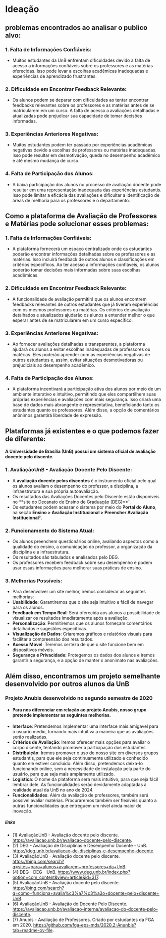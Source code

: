 # Ideação 

## problemas encontrados ao analisar o publico alvo:

### 1. **Falta de Informações Confiáveis**:
  - Muitos estudantes da UnB enfrentam dificuldades devido à falta de acesso a informações confiáveis sobre os professores e as matérias oferecidas. Isso pode levar a escolhas acadêmicas inadequadas e experiências de aprendizado frustrantes.

### 2. **Dificuldade em Encontrar Feedback Relevante**: 
  - Os alunos podem se deparar com dificuldades ao tentar encontrar feedbacks relevantes sobre os professores e as matérias antes de se matricularem em um curso. A falta de acesso a avaliações detalhadas e atualizadas pode prejudicar sua capacidade de tomar decisões informadas.

### 3. **Experiências Anteriores Negativas**: 
  - Muitos estudantes podem ter passado por experiências acadêmicas negativas devido a escolhas de professores ou matérias inadequadas. Isso pode resultar em desmotivação, queda no desempenho acadêmico e até mesmo mudança de curso.

### 4. **Falta de Participação dos Alunos**: 
  - A baixa participação dos alunos no processo de avaliação docente pode resultar em uma representação inadequada das experiências estudantis. Isso pode limitar a eficácia das avaliações e dificultar a identificação de áreas de melhoria para os professores e o departamento.



## Como a plataforma de Avaliação de Professores e Matérias pode solucionar esses problemas:

### 1. **Falta de Informações Confiáveis**:
   - A plataforma fornecerá um espaço centralizado onde os estudantes poderão encontrar informações detalhadas sobre os professores e as matérias. Isso incluirá feedback de outros alunos e classificações em critérios específicos. Ao ter acesso a informações confiáveis, os alunos poderão tomar decisões mais informadas sobre suas escolhas acadêmicas.

### 2. **Dificuldade em Encontrar Feedback Relevante**:
   - A funcionalidade de avaliação permitirá que os alunos encontrem feedbacks relevantes de outros estudantes que já tiveram experiências com os mesmos professores ou matérias. Os critérios de avaliação detalhados e atualizados ajudarão os alunos a entender melhor o que esperar antes de se matricularem em um curso específico.

### 3. **Experiências Anteriores Negativas**:
   - Ao fornecer avaliações detalhadas e transparentes, a plataforma ajudará os alunos a evitar escolhas inadequadas de professores ou matérias. Eles poderão aprender com as experiências negativas de outros estudantes e, assim, evitar situações desmotivadoras ou prejudiciais ao desempenho acadêmico.

### 4. **Falta de Participação dos Alunos**:
   - A plataforma incentivará a participação ativa dos alunos por meio de um ambiente interativo e intuitivo, permitindo que eles compartilhem suas próprias experiências e avaliações com mais segurança. Isso criará uma base de dados mais abrangente e representativa, beneficiando tanto os estudantes quanto os professores. Além disso, a opção de comentários anônimos garantirá liberdade de expressão.

## Plataformas já existentes e o que podemos fazer de diferente:

#### A Universidade de Brasília (UnB) possui um sistema oficial de avaliação docente pelo discente.

### 1. **AvaliaçãoUnB - Avaliação Docente Pelo Discente**:
   - A **avaliação docente pelos discentes** é o instrumento oficial pelo qual os alunos avaliam o desempenho do professor, a disciplina, a infraestrutura e sua própria autoavaliação.
   - Os resultados das Avaliações Docentes pelo Discente estão disponíveis no **site do Decanato de Ensino de Graduação (DEG)**¹.
   - Os estudantes podem acessar o sistema por meio do **Portal do Aluno**, na seção **Ensino > Avaliação Institucional > Preencher Avaliação Institucional**³.

### 2. **Funcionamento do Sistema Atual**:
   - Os alunos preenchem questionários online, avaliando aspectos como a qualidade do ensino, a comunicação do professor, a organização da disciplina e a infraestrutura.
   - Os resultados são tabulados e analisados pelo DEG.
   - Os professores recebem feedback sobre seu desempenho e podem usar essas informações para melhorar suas práticas de ensino.

### 3. **Melhorias Possíveis**:
   - Para desenvolver um site melhor, iremos considerar as seguintes melhorias:
   - **Usabilidade**: Garantiremos que o site seja intuitivo e fácil de navegar para os alunos.
   - **Feedback em Tempo Real**: Será oferecida aos alunos a possibilidade de visualizar os resultados imediatamente após a avaliação.
   - **Personalização**: Permitiremos que os alunos forneçam comentários detalhados e sugestões específicas.
   - **Visualização de Dados**: Criaremos gráficos e relatórios visuais para facilitar a compreensão dos resultados.
   - **Acesso Móvel**: Teremos certeza de que o site funcione bem em dispositivos móveis.
   - **Segurança e Privacidade**: Protegemos os dados dos alunos e iremos garantir a segurança, e a opção de manter o anonimato nas avaliações.

## **Além disso, encontramos um projeto semelhante desenvolvido por outros alunos da UnB** ##

### Projeto Anubis desenvolvido no segundo semestre de 2020 ###
  - #### Para nos diferenciar em relação ao projeto Anubis, nosso grupo pretende implementar as seguintes melhorias. ####
  - **Interface**: Pretendemos implementar uma interface mais amigavel para o usuario médio, tornando mais intuitiva a maneira que as avaliações serão realizadas.
  - **Critérios de Avaliação**: Iremos oferecer mais opções para avaliar o corpo dicente, tentando promover a participação dos estudantes
  - **Distribuição**: Iremos promover o uso do nosso site em diversos grupos estudantis, para que ele seja continuamente utilizado e conhecido quanto ele estiver concluído. Além disso, pretendemos deixa-lo funcionando online, sem a necessidade de instalação pela parte do usuário, para que seja mais amplamente utilizado.
  - **Logistica**: O nome da plataforma sera mais intuitivo, para que seja fácil lembrar dele. As funcionalidades serão devidamente adaptadas à realidade atual da UnB no ano de 2024.
  - **Funcionalidades**: Além da avaliação de professores, também será possível avaliar matérias. Procuraremos também ser flexiveis quanto a outras funcionalidades que entreguem um nível ainda maior de inovação.

##### links
  - (1) AvaliaçãoUnB - Avaliação docente pelo discente. https://avaliacao.unb.br/avaliacao-docente-pelo-discente. 
  - (2) DEG - Avaliação de Disciplinas e Desempenho Docente - UnB. https://deg.unb.br/avaliacao-de-disciplinas-e-desempenho-docente.
  - (3) AvaliaçãoUnB - Avaliação docente pelo discente. https://bing.com/search?q=sites+para+alunos+avaliarem+professores+da+UnB.
  - (4) DEG - DEG - UnB. https://www.deg.unb.br/index.php?option=com_content&view=article&id=317.
  - (5) AvaliaçãoUnB - Avaliação docente pelo discente. https://bing.com/search?q=como+funciona+avalia%c3%a7%c3%a3o+docente+pelo+discente+UnB.
  - (6) AvaliaçãoUnB - Avaliação do Docente Pelo Discente. https://avaliacao.unb.br/avaliacao-interna/avaliacao-do-docente-pelo-discente.
  - (7) Anubis - Avaliação de Professores. Criado por estudantes da FGA em 2020. https://github.com/fga-eps-mds/2020.2-Anunbis?tab=readme-ov-file.
